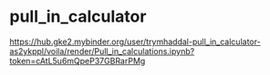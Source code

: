 # pull_in_calculator
https://hub.gke2.mybinder.org/user/trymhaddal-pull_in_calculator-as2ykppl/voila/render/Pull_in_calculations.ipynb?token=cAtL5u6mQpeP37GBRarPMg
